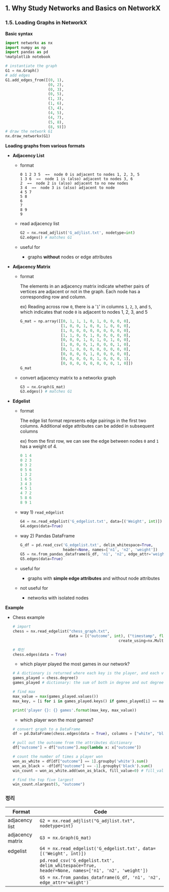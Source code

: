 ## 1. Why Study Networks and Basics on NetworkX

### 1.5. Loading Graphs in NetworkX

**Basic syntax**

```python
import networkx as nx
import numpy as np
import pandas as pd
%matplotlib notebook

# instantiate the graph
G1 = nx.Graph()
# add edges
G1.add_edges_from([(0, 1),
                   (0, 2),
                   (0, 3),
                   (0, 5),
                   (1, 3),
                   (1, 6),
                   (3, 4),
                   (4, 5),
                   (4, 7),
                   (5, 8),
                   (8, 9)])
# draw the network G1
nx.draw_networkx(G1)
```

**Loading graphs from various formats**

- **Adjacency List**

  - format

    ```
    0 1 2 3 5  →→  node 0 is adjacent to nodes 1, 2, 3, 5
    1 3 6  →→  node 1 is (also) adjacent to nodes 3, 6
    2  →→  node 2 is (also) adjacent to no new nodes
    3 4  →→  node 3 is (also) adjacent to node 
    4 5 7
    5 8
    6
    7
    8 9
    9
    ```

  - read adjacency list 

    ```python
    G2 = nx.read_adjlist('G_adjlist.txt', nodetype=int)
    G2.edges() # matches G1
    ```

  - useful for

    - graphs **without** nodes or edge attributes

- **Adjacency Matrix**

  - format

    The elements in an adjacency matrix indicate whether pairs of vertices are adjacent or not in the graph. Each node has a corresponding row and column. 

    ex) Reading across row `0`, there is a '`1`' in columns `1`, `2`, `3`, and `5`, which indicates that node `0` is adjacent to nodes 1, 2, 3, and 5

    ```python
    G_mat = np.array([[0, 1, 1, 1, 0, 1, 0, 0, 0, 0],
                      [1, 0, 0, 1, 0, 0, 1, 0, 0, 0],
                      [1, 0, 0, 0, 0, 0, 0, 0, 0, 0],
                      [1, 1, 0, 0, 1, 0, 0, 0, 0, 0],
                      [0, 0, 0, 1, 0, 1, 0, 1, 0, 0],
                      [1, 0, 0, 0, 1, 0, 0, 0, 1, 0],
                      [0, 1, 0, 0, 0, 0, 0, 0, 0, 0],
                      [0, 0, 0, 0, 1, 0, 0, 0, 0, 0],
                      [0, 0, 0, 0, 0, 1, 0, 0, 0, 1],
                      [0, 0, 0, 0, 0, 0, 0, 0, 1, 0]])
    G_mat
    ```

  - convert adjacency matrix to a networkx graph

    ```python
    G3 = nx.Graph(G_mat)
    G3.edges() # matches G1
    ```

- **Edgelist**

  - format

    The edge list format represents edge pairings in the first two columns. Additional edge attributes can be added in subsequent columns

    ex) from the first row, we can see the edge between nodes `0` and `1` has a weight of 4.

    ```python
    0 1 4
    0 2 3
    0 3 2
    0 5 6
    1 3 2
    1 6 5
    3 4 3
    4 5 1
    4 7 2
    5 8 6
    8 9 1
    ```

  - way 1) `read_edgelist `

    ```python
    G4 = nx.read_edgelist('G_edgelist.txt', data=[('Weight', int)])
    G4.edges(data=True)
    ```

  - way 2) Pandas DataFrame

    ```python
    G_df = pd.read_csv('G_edgelist.txt', delim_whitespace=True, 
                       header=None, names=['n1', 'n2', 'weight'])
    G5 = nx.from_pandas_dataframe(G_df, 'n1', 'n2', edge_attr='weight')
    G5.edges(data=True)
    ```

  - useful for

    - graphs with **simple edge attributes** and without node attributes

  - not useful for

    - networks with isolated nodes

**Example**

- Chess example

  ```python
  # import
  chess = nx.read_edgelist("chess_graph.txt", 
                           data = [("outcome", int), ("timestamp", float)]
  												 create_using=nx.MultiDiGraph()) # otherwise the direction and additional edges will be lost
  
  # 확인
  chess.edges(data = True)
  ```

  - which player played the most games in our network?

  ```python
  # A dictionary is returned where each key is the player, and each value is the number of games played.
  games_played = chess.degree()
  games_played # dictionary: the sum of both in degree and out degree
  
  # find max
  max_value = max(games_played.values())
  max_key, = [i for i in games_played.keys() if games_played[i] == max_value]
  
  print('player {}: {} games'.format(max_key, max_value))
  ```

  - which player won the most games?

  ```python
  # convert graph to a DataFrame
  df = pd.DataFrame(chess.edges(data = True), columns = ["white", "black", "outcome"])
  
  # pull out the outcome from the attributes dictionary
  df["outcome"] = df["outcome"].map(lambda x: x["outcome"])
  
  # count the number of times a player won
  won_as_white = df[df["outcome"] == 1].groupby('white').sum()
  won_as_black = -df[df["outcome"] == -1].groupby('black').sum()
  win_count = won_as_white.add(won_as_black, fill_value=0) # fill_value fills in the missing value as 0
  
  # find the top five largest
  win_count.nlargest(5, "outcome")
  ```

  

### 정리

| Format           | Code                                                         |
| ---------------- | ------------------------------------------------------------ |
| adjacency list   | `G2 = nx.read_adjlist("G_adjlist.txt", nodetype=int)`        |
| adjacency matrix | `G3 = nx.Graph(G_mat)`                                       |
| edgelist         | `G4 = nx.read_edgelist('G_edgelist.txt', data=[('Weight', int)])` |
|                  | `pd.read_csv('G_edgelist.txt', delim_whitespace=True,                    header=None, names=['n1', 'n2', 'weight'])` |
|                  | `G5 = nx.from_pandas_dataframe(G_df, 'n1', 'n2', edge_attr='weight')` |

